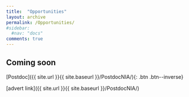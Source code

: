 ```yaml
---
title:  "Opportunities"
layout: archive
permalink: /Opportunities/
#sidebar:
  #nav: "docs"
comments: true
---
```


## Coming soon

[Postdoc]({{ site.url }}{{ site.baseurl }}/PostdocNIA/){: .btn .btn--inverse}

[advert link]({{ site.url }}{{ site.baseurl }}/PostdocNIA/)
